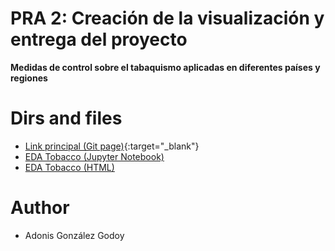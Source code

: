 # PRA 2: Creación de la visualización y entrega del proyecto

__Medidas de control sobre el tabaquismo aplicadas en diferentes países y regiones__

# Dirs and files

- [Link principal (Git page)](https://adions025.github.io/tobacco/){:target="_blank"}
- [EDA Tobacco (Jupyter Notebook)](https://github.com/adions025/tobacco/blob/master/src/tobacco.ipynb)
- [EDA Tobacco (HTML)](https://adions025.github.io/)

# Author

- Adonis González Godoy